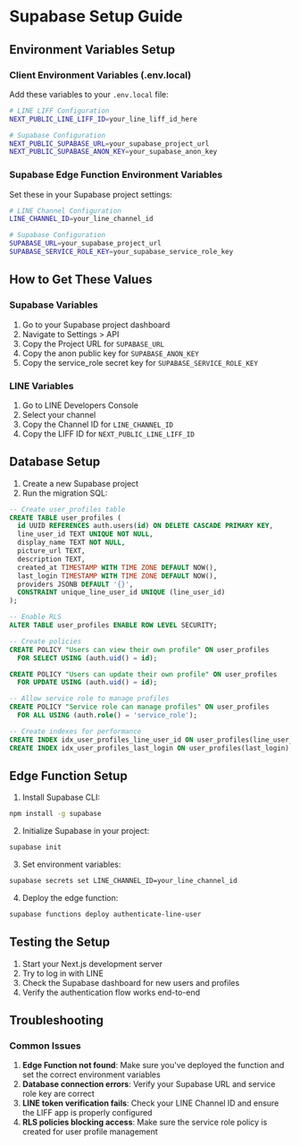 # Supabase Setup Guide

## Environment Variables Setup

### Client Environment Variables (.env.local)

Add these variables to your `.env.local` file:

```bash
# LINE LIFF Configuration
NEXT_PUBLIC_LINE_LIFF_ID=your_line_liff_id_here

# Supabase Configuration
NEXT_PUBLIC_SUPABASE_URL=your_supabase_project_url
NEXT_PUBLIC_SUPABASE_ANON_KEY=your_supabase_anon_key
```

### Supabase Edge Function Environment Variables

Set these in your Supabase project settings:

```bash
# LINE Channel Configuration
LINE_CHANNEL_ID=your_line_channel_id

# Supabase Configuration
SUPABASE_URL=your_supabase_project_url
SUPABASE_SERVICE_ROLE_KEY=your_supabase_service_role_key
```

## How to Get These Values

### Supabase Variables

1. Go to your Supabase project dashboard
2. Navigate to Settings > API
3. Copy the Project URL for `SUPABASE_URL`
4. Copy the anon public key for `SUPABASE_ANON_KEY`
5. Copy the service_role secret key for `SUPABASE_SERVICE_ROLE_KEY`

### LINE Variables

1. Go to LINE Developers Console
2. Select your channel
3. Copy the Channel ID for `LINE_CHANNEL_ID`
4. Copy the LIFF ID for `NEXT_PUBLIC_LINE_LIFF_ID`

## Database Setup

1. Create a new Supabase project
2. Run the migration SQL:

```sql
-- Create user_profiles table
CREATE TABLE user_profiles (
  id UUID REFERENCES auth.users(id) ON DELETE CASCADE PRIMARY KEY,
  line_user_id TEXT UNIQUE NOT NULL,
  display_name TEXT NOT NULL,
  picture_url TEXT,
  description TEXT,
  created_at TIMESTAMP WITH TIME ZONE DEFAULT NOW(),
  last_login TIMESTAMP WITH TIME ZONE DEFAULT NOW(),
  providers JSONB DEFAULT '{}',
  CONSTRAINT unique_line_user_id UNIQUE (line_user_id)
);

-- Enable RLS
ALTER TABLE user_profiles ENABLE ROW LEVEL SECURITY;

-- Create policies
CREATE POLICY "Users can view their own profile" ON user_profiles
  FOR SELECT USING (auth.uid() = id);

CREATE POLICY "Users can update their own profile" ON user_profiles
  FOR UPDATE USING (auth.uid() = id);

-- Allow service role to manage profiles
CREATE POLICY "Service role can manage profiles" ON user_profiles
  FOR ALL USING (auth.role() = 'service_role');

-- Create indexes for performance
CREATE INDEX idx_user_profiles_line_user_id ON user_profiles(line_user_id);
CREATE INDEX idx_user_profiles_last_login ON user_profiles(last_login);
```

## Edge Function Setup

1. Install Supabase CLI:

```bash
npm install -g supabase
```

2. Initialize Supabase in your project:

```bash
supabase init
```

3. Set environment variables:

```bash
supabase secrets set LINE_CHANNEL_ID=your_line_channel_id
```

4. Deploy the edge function:

```bash
supabase functions deploy authenticate-line-user
```

## Testing the Setup

1. Start your Next.js development server
2. Try to log in with LINE
3. Check the Supabase dashboard for new users and profiles
4. Verify the authentication flow works end-to-end

## Troubleshooting

### Common Issues

1. **Edge Function not found**: Make sure you've deployed the function and set the correct environment variables
2. **Database connection errors**: Verify your Supabase URL and service role key are correct
3. **LINE token verification fails**: Check your LINE Channel ID and ensure the LIFF app is properly configured
4. **RLS policies blocking access**: Make sure the service role policy is created for user profile management
